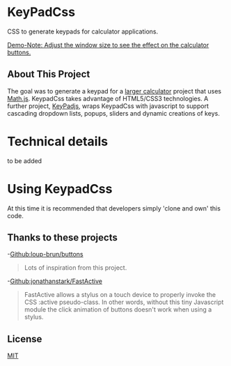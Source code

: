# KeyPadCss
CSS to generate keypads for calculator applications.

[Demo-Note: Adjust the window size to see the effect on the calculator buttons.](https://johnhansenca.github.io/KeyPadCss/)
## About This Project
The goal was to generate a keypad for a [larger calculator](https://github.com/JohnHansenCa/CalculatorJs) project that uses [Math.js](https://mathjs.org/). KeypadCss takes advantage of HTML5/CSS3 technologies. A further project, [KeyPadjs](https://johnhansenca.github.io/KeyPadJs), wraps KeypadCss with javascript to support cascading dropdown lists, popups, sliders and dynamic creations of keys.
# Technical details
to be added
# Using KeypadCss
At this time it is recommended that developers simply 'clone and own' this code.
## Thanks to these projects
-[Github:loup-brun/buttons](https://github.com/loup-brun/buttons)
 > Lots of inspiration from this project.

-[Github:jonathanstark/FastActive](https://github.com/jonathanstark/FastActive)
 > FastActive allows a stylus on a touch device to properly invoke the CSS :active pseudo-class. In other words, without this tiny Javascript module the click animation of buttons doesn't work when using a stylus.

## License

[MIT](LICENSE)